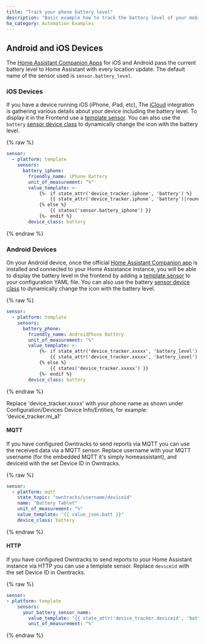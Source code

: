 ```yaml
---
title: "Track your phone battery level"
description: "Basic example how to track the battery level of your mobile devices."
ha_category: Automation Examples
---
```


## Android and iOS Devices

The [Home Assistant Companion Apps](https://companion.home-assistant.io/) for iOS and Android pass the current battery level to Home Assistant with every location update. The default name of the sensor used is `sensor.battery_level`.

### iOS Devices

If you have a device running iOS (iPhone, iPad, etc), The [iCloud](/integrations/icloud) integration is gathering various details about your device including the battery level. To display it in the Frontend use a [template sensor](/integrations/template). You can also use the `battery` [sensor device class](/integrations/sensor/#device-class) to dynamically change the icon with the battery level.

{% raw %}

```yaml
sensor:
  - platform: template
    sensors:
      battery_iphone:
        friendly_name: iPhone Battery
        unit_of_measurement: "%"
        value_template: >-
            {%- if state_attr('device_tracker.iphone', 'battery') %}
                {{ state_attr('device_tracker.iphone', 'battery')|round }}
            {% else %}
                {{ states('sensor.battery_iphone') }}
            {%- endif %}
        device_class: battery
```

{% endraw %}

### Android Devices

On your Android device, once the official [Home Assistant Companion app](https://companion.home-assistant.io/) is installed and connected to your Home Assistance instance, you will be able to display the battery level in the frontend by adding a [template sensor](/integrations/template) to your configuration YAML file. You can also use the battery [sensor device class](/integrations/sensor/#device-class) to dynamically change the icon with the battery level.

{% raw %}

```yaml
sensor:
  - platform: template
    sensors:
      battery_phone:
        friendly_name: AndroidPhone Battery
        unit_of_measurement: "%"
        value_template: >-
            {%- if state_attr('device_tracker.xxxxx', 'battery_level') %}
                {{ state_attr('device_tracker.xxxxx', 'battery_level')|round }}
            {% else %}
                {{ states('device_tracker.xxxxx') }}
            {%- endif %}
        device_class: battery
```

{% endraw %}

Replace 'device_tracker.xxxxx' with your phone name as shown under Configuration/Devices Device Info/Entities, for example: 'device_tracker.mi_a1'

#### MQTT

If you have configured Owntracks to send reports via MQTT you can use the received data via a MQTT sensor.
Replace username with your MQTT username (for the embedded MQTT it's simply homeassistant), and deviceid with the set Device ID in Owntracks.

{% raw %}

```yaml
sensor:
  - platform: mqtt
    state_topic: "owntracks/username/deviceid"
    name: "Battery Tablet"
    unit_of_measurement: "%"
    value_template: "{{ value_json.batt }}"
    device_class: battery
```

{% endraw %}

#### HTTP

If you have configured Owntracks to send reports to your Home Assistant instance via HTTP you can use a template sensor.
Replace `deviceid` with the set Device ID in Owntracks.

{% raw %}

```yaml
sensor:
- platform: template
    sensors:
      your_battery_sensor_name:
        value_template: "{{ state_attr('device_tracker.deviceid', 'battery_level') }}"
        unit_of_measurement: "%"
```

{% endraw %}
